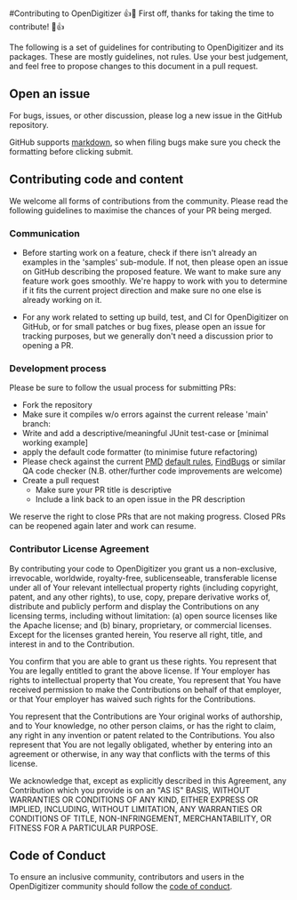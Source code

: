 #Contributing to OpenDigitizer
:+1::tada: First off, thanks for taking the time to contribute! :tada::+1:

The following is a set of guidelines for contributing to OpenDigitizer and its packages. These are mostly guidelines, not rules. Use your best judgement, and feel free to propose changes to this document in a pull request.

## Open an issue
For bugs, issues, or other discussion, please log a new issue in the GitHub repository.

GitHub supports [markdown](https://help.github.com/categories/writing-on-github/), so when filing bugs make sure you check the formatting before clicking submit.

## Contributing code and content
We welcome all forms of contributions from the community. Please read the following guidelines to maximise the chances of your PR being merged.

### Communication
 - Before starting work on a feature, check if there isn't already an examples in the 'samples' sub-module.
   If not, then please open an issue on GitHub describing the proposed feature. We want to make sure any feature work goes smoothly.
   We're happy to work with you to determine if it fits the current project direction and make sure no one else is already working on it.

 - For any work related to setting up build, test, and CI for OpenDigitizer on GitHub, or for small patches or bug fixes, please open an issue
   for tracking purposes, but we generally don't need a discussion prior to opening a PR.

### Development process
Please be sure to follow the usual process for submitting PRs:

 - Fork the repository
 - Make sure it compiles w/o errors against the current release 'main' branch:
 - Write and add a descriptive/meaningful JUnit test-case or [minimal working example]
 - apply the default code formatter (to minimise future refactoring)
 - Please check against the current [PMD](https://pmd.github.io/) [default rules](https://github.com/fair-acc/opencwm-java/blob/master/rules.xml), [FindBugs](http://findbugs.sourceforge.net/) or similar QA code checker (N.B. other/further code improvements are welcome)
 - Create a pull request
   - Make sure your PR title is descriptive
   - Include a link back to an open issue in the PR description

We reserve the right to close PRs that are not making progress. Closed PRs can be reopened again later and work can resume.

### Contributor License Agreement
By contributing your code to OpenDigitizer you grant us a non-exclusive,
irrevocable, worldwide, royalty-free, sublicenseable, transferable
license under all of Your relevant intellectual property rights
(including copyright, patent, and any other rights), to use, copy,
prepare derivative works of, distribute and publicly perform and
display the Contributions on any licensing terms, including without limitation:
(a) open source licenses like the Apache license; and (b) binary,
proprietary, or commercial licenses. Except for the licenses granted herein,
You reserve all right, title, and interest in and to the Contribution.

You confirm that you are able to grant us these rights. You represent
that You are legally entitled to grant the above license. If Your employer
has rights to intellectual property that You create, You represent that
You have received permission to make the Contributions on behalf of that
employer, or that Your employer has waived such rights for the Contributions.

You represent that the Contributions are Your original works of
authorship, and to Your knowledge, no other person claims, or
has the right to claim, any right in any invention or patent
related to the Contributions. You also represent that You are
not legally obligated, whether by entering into an agreement
or otherwise, in any way that conflicts with the terms of this license.

We acknowledge that, except as explicitly described in this
Agreement, any Contribution which you provide is on an
"AS IS" BASIS, WITHOUT WARRANTIES OR CONDITIONS OF ANY KIND,
EITHER EXPRESS OR IMPLIED, INCLUDING, WITHOUT LIMITATION,
ANY WARRANTIES OR CONDITIONS OF TITLE, NON-INFRINGEMENT,
MERCHANTABILITY, OR FITNESS FOR A PARTICULAR PURPOSE.

## Code of Conduct
To ensure an inclusive community, contributors and users in the OpenDigitizer
community should follow the [code of conduct](./CODE_OF_CONDUCT.md).
